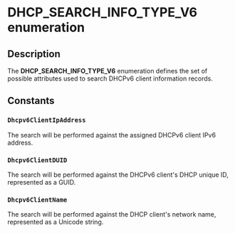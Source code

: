 # DHCP_SEARCH_INFO_TYPE_V6 enumeration

## Description

The **DHCP_SEARCH_INFO_TYPE_V6** enumeration defines the set of possible attributes used to search DHCPv6 client information records.

## Constants

### `Dhcpv6ClientIpAddress`

The search will be performed against the assigned DHCPv6 client IPv6 address.

### `Dhcpv6ClientDUID`

The search will be performed against the DHCPv6 client's DHCP unique ID, represented as a GUID.

### `Dhcpv6ClientName`

The search will be performed against the DHCP client's network name, represented as a Unicode string.